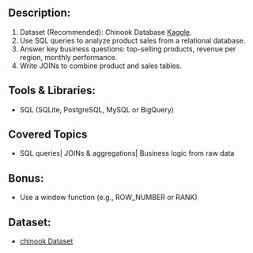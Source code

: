 ## Description:
1. Dataset (Recommended): Chinook Database [Kaggle](https://www.kaggle.com/).
2. Use SQL queries to analyze product sales from a relational database.
3. Answer key business questions: top-selling products, revenue per region, monthly performance.
4. Write JOINs to combine product and sales tables.

## Tools & Libraries:
- SQL (SQLite, PostgreSQL, MySQL or BigQuery)

## Covered Topics
- SQL queries| JOINs & aggregations| Business logic from raw data

## Bonus:
- Use a window function (e.g., ROW_NUMBER or RANK)

## Dataset:
- [chinook Dataset](https://www.kaggle.com/datasets/ranasabrii/chinook)

